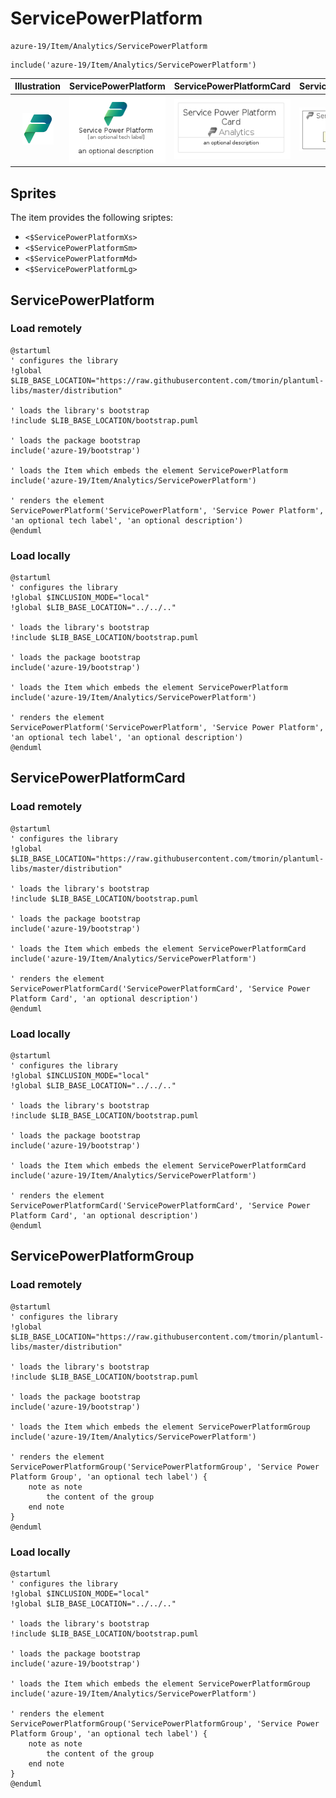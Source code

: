 # ServicePowerPlatform


```text
azure-19/Item/Analytics/ServicePowerPlatform
```

```text
include('azure-19/Item/Analytics/ServicePowerPlatform')
```



| Illustration | ServicePowerPlatform | ServicePowerPlatformCard | ServicePowerPlatformGroup |
| :---: | :---: | :---: | :---: |
| ![illustration for Illustration](../../../azure-19/Item/Analytics/ServicePowerPlatform.png) | ![illustration for ServicePowerPlatform](../../../azure-19/Item/Analytics/ServicePowerPlatform.Local.png) | ![illustration for ServicePowerPlatformCard](../../../azure-19/Item/Analytics/ServicePowerPlatformCard.Local.png) | ![illustration for ServicePowerPlatformGroup](../../../azure-19/Item/Analytics/ServicePowerPlatformGroup.Local.png) |



## Sprites
The item provides the following sriptes:

- `<$ServicePowerPlatformXs>`
- `<$ServicePowerPlatformSm>`
- `<$ServicePowerPlatformMd>`
- `<$ServicePowerPlatformLg>`





## ServicePowerPlatform

### Load remotely
```plantuml
@startuml
' configures the library
!global $LIB_BASE_LOCATION="https://raw.githubusercontent.com/tmorin/plantuml-libs/master/distribution"

' loads the library's bootstrap
!include $LIB_BASE_LOCATION/bootstrap.puml

' loads the package bootstrap
include('azure-19/bootstrap')

' loads the Item which embeds the element ServicePowerPlatform
include('azure-19/Item/Analytics/ServicePowerPlatform')

' renders the element
ServicePowerPlatform('ServicePowerPlatform', 'Service Power Platform', 'an optional tech label', 'an optional description')
@enduml
```

### Load locally
```plantuml
@startuml
' configures the library
!global $INCLUSION_MODE="local"
!global $LIB_BASE_LOCATION="../../.."

' loads the library's bootstrap
!include $LIB_BASE_LOCATION/bootstrap.puml

' loads the package bootstrap
include('azure-19/bootstrap')

' loads the Item which embeds the element ServicePowerPlatform
include('azure-19/Item/Analytics/ServicePowerPlatform')

' renders the element
ServicePowerPlatform('ServicePowerPlatform', 'Service Power Platform', 'an optional tech label', 'an optional description')
@enduml
```

## ServicePowerPlatformCard

### Load remotely
```plantuml
@startuml
' configures the library
!global $LIB_BASE_LOCATION="https://raw.githubusercontent.com/tmorin/plantuml-libs/master/distribution"

' loads the library's bootstrap
!include $LIB_BASE_LOCATION/bootstrap.puml

' loads the package bootstrap
include('azure-19/bootstrap')

' loads the Item which embeds the element ServicePowerPlatformCard
include('azure-19/Item/Analytics/ServicePowerPlatform')

' renders the element
ServicePowerPlatformCard('ServicePowerPlatformCard', 'Service Power Platform Card', 'an optional description')
@enduml
```

### Load locally
```plantuml
@startuml
' configures the library
!global $INCLUSION_MODE="local"
!global $LIB_BASE_LOCATION="../../.."

' loads the library's bootstrap
!include $LIB_BASE_LOCATION/bootstrap.puml

' loads the package bootstrap
include('azure-19/bootstrap')

' loads the Item which embeds the element ServicePowerPlatformCard
include('azure-19/Item/Analytics/ServicePowerPlatform')

' renders the element
ServicePowerPlatformCard('ServicePowerPlatformCard', 'Service Power Platform Card', 'an optional description')
@enduml
```

## ServicePowerPlatformGroup

### Load remotely
```plantuml
@startuml
' configures the library
!global $LIB_BASE_LOCATION="https://raw.githubusercontent.com/tmorin/plantuml-libs/master/distribution"

' loads the library's bootstrap
!include $LIB_BASE_LOCATION/bootstrap.puml

' loads the package bootstrap
include('azure-19/bootstrap')

' loads the Item which embeds the element ServicePowerPlatformGroup
include('azure-19/Item/Analytics/ServicePowerPlatform')

' renders the element
ServicePowerPlatformGroup('ServicePowerPlatformGroup', 'Service Power Platform Group', 'an optional tech label') {
    note as note
        the content of the group
    end note
}
@enduml
```

### Load locally
```plantuml
@startuml
' configures the library
!global $INCLUSION_MODE="local"
!global $LIB_BASE_LOCATION="../../.."

' loads the library's bootstrap
!include $LIB_BASE_LOCATION/bootstrap.puml

' loads the package bootstrap
include('azure-19/bootstrap')

' loads the Item which embeds the element ServicePowerPlatformGroup
include('azure-19/Item/Analytics/ServicePowerPlatform')

' renders the element
ServicePowerPlatformGroup('ServicePowerPlatformGroup', 'Service Power Platform Group', 'an optional tech label') {
    note as note
        the content of the group
    end note
}
@enduml
```

